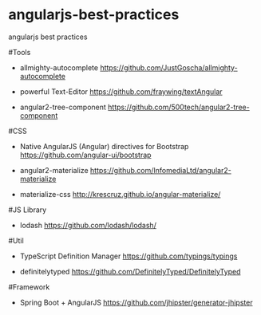 # angularjs-best-practices
angularjs best practices

#Tools

- allmighty-autocomplete
https://github.com/JustGoscha/allmighty-autocomplete

- powerful Text-Editor
https://github.com/fraywing/textAngular

- angular2-tree-component
https://github.com/500tech/angular2-tree-component

#CSS

- Native AngularJS (Angular) directives for Bootstrap
https://github.com/angular-ui/bootstrap

- angular2-materialize
https://github.com/InfomediaLtd/angular2-materialize

- materialize-css
http://krescruz.github.io/angular-materialize/

#JS Library
- lodash
https://github.com/lodash/lodash/

#Util
- TypeScript Definition Manager https://github.com/typings/typings

- definitelytyped https://github.com/DefinitelyTyped/DefinitelyTyped

#Framework
- Spring Boot + AngularJS
https://github.com/jhipster/generator-jhipster


